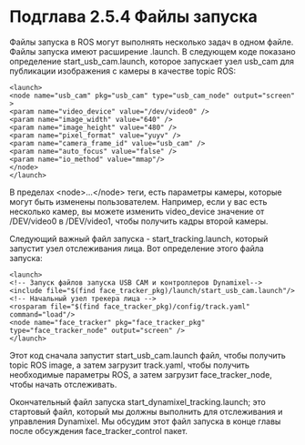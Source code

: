 # Подглава 2.5.4 Файлы запуска

Файлы запуска в ROS могут выполнять несколько задач в одном файле. Файлы запуска имеют расширение .launch. В следующем коде показано определение start\_usb\_cam.launch, которое запускает узел usb\_cam для публикации изображения с камеры в качестве topic ROS:

```text
<launch>
<node name="usb_cam" pkg="usb_cam" type="usb_cam_node" output="screen" >
<param name="video_device" value="/dev/video0" />
<param name="image_width" value="640" />
<param name="image_height" value="480" />
<param name="pixel_format" value="yuyv" />
<param name="camera_frame_id" value="usb_cam" />
<param name="auto_focus" value="false" />
<param name="io_method" value="mmap"/>
</node>
</launch>
```

В пределах &lt;node&gt;…&lt;/node&gt; теги, есть параметры камеры, которые могут быть изменены пользователем. Например, если у вас есть несколько камер, вы можете изменить video\_device значение от /DEV/video0 в /DEV/video1, чтобы получить кадры второй камеры.

Следующий важный файл запуска - start\_tracking.launch, который запустит узел отслеживания лица. Вот определение этого файла запуска:

```text
<launch>
<!-- Запуск файлов запуска USB CAM и контроллеров Dynamixel-->
<include file="$(find face_tracker_pkg)/launch/start_usb_cam.launch"/>
<!-- Начальный узел трекера лица -->
<rosparam file="$(find face_tracker_pkg)/config/track.yaml" command="load"/>
<node name="face_tracker" pkg="face_tracker_pkg" type="face_tracker_node" output="screen" />
</launch>
```

Этот код сначала запустит start\_usb\_cam.launch файл, чтобы получить topic ROS image, а затем загрузит track.yaml, чтобы получить необходимые параметры ROS, а затем загрузит face\_tracker\_node, чтобы начать отслеживать.

Окончательный файл запуска start\_dynamixel\_tracking.launch; это стартовый файл, который мы должны выполнить для отслеживания и управления Dynamixel. Мы обсудим этот файл запуска в конце главы после обсуждения face\_tracker\_control пакет.

